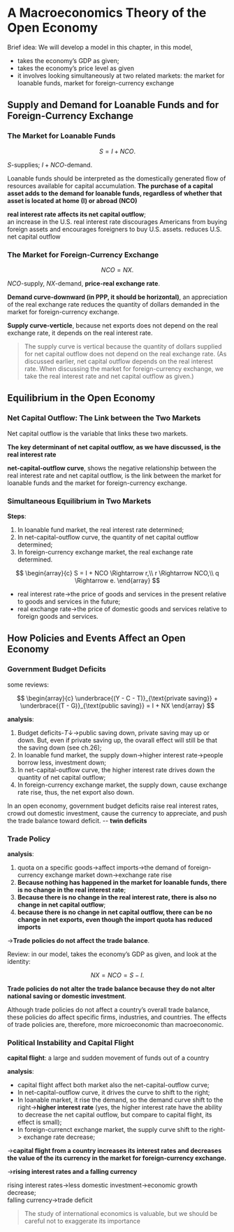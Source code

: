 # A Macroeconomics Theory of the Open Economy

Brief idea: We will develop a model in this chapter, in this model,  
* takes the economy’s GDP as given;
* takes the economy’s price level as given
* it involves looking simultaneously at two related markets:
the market for loanable funds, market for foreign-currency exchange

## Supply and Demand for Loanable Funds and for Foreign-Currency Exchange

### The Market for Loanable Funds

$$
S = I + NCO.
$$

$S$-supplies; $I + NCO$-demand.

Loanable funds should be interpreted as the domestically generated flow of
resources available for capital accumulation. **The purchase of a capital asset
adds to the demand for loanable funds, regardless of whether that asset is
located at home (I) or abroad (NCO)**

**real interest rate affects its net capital outflow**;  
an increase in the U.S. real interest rate discourages Americans from buying
foreign assets and encourages foreigners to buy U.S. assets. reduces U.S. net
capital outflow

### The Market for Foreign-Currency Exchange

$$
NCO = NX.
$$

$NCO$-supply, $NX$-demand, **price-real exchange rate**.

**Demand curve-downward (in PPP, it should be horizontal)**, an appreciation of
the real exchange rate reduces the quantity of dollars demanded in the market
for foreign-currency exchange.

**Supply curve-verticle**, because net exports does not depend on the real
exchange rate, it depends on the real interest rate.  
> The supply curve is vertical because the quantity of dollars supplied for net
capital outflow does not depend on the real exchange rate. (As discussed
earlier, net capital outflow depends on the real interest rate. When discussing
the market for foreign-currency exchange, we take the real interest rate and net
capital outflow as given.)

## Equilibrium in the Open Economy

### Net Capital Outflow: The Link between the Two Markets

Net capital outflow is the variable that links these two markets.

**The key determinant of net capital outflow, as we have discussed, is the real
interest rate**

**net-capital-outflow curve**, shows the negative relationship between the real
interest rate and net capital outflow, is the link between the market for
loanable funds and the market for foreign-currency exchange.

### Simultaneous Equilibrium in Two Markets

**Steps**:  
1. In loanable fund market, the real interest rate determined;
2. In net-capital-outflow curve, the quantity of net capital outflow determined;
3. In foreign-currency exchange market, the real exchange rate determined.

$$
\begin{array}{c}
S = I + NCO \Rightarrow r,\\
r \Rightarrow NCO,\\
q \Rightarrow e.
\end{array}
$$

* real interest rate->the price of goods and services in the present relative to
goods and services in the future;
* real exchange rate->the price of domestic goods and services relative to
foreign goods and services.

## How Policies and Events Affect an Open Economy

### Government Budget Deficits

some reviews:  

$$
\begin{array}{c}
\underbrace{(Y - C - T)}_{\text{private saving}} +
\underbrace{(T - G)}_{\text{public saving}} = I + NX
\end{array}
$$

**analysis**:  
1. Budget deficits-$T \downarrow$->public saving down, private saving may up or
down. But, even if private saving up, the ovarall effect will still be that the
saving down (see ch.26);
2. In loanable fund market, the supply down->higher interest rate->people borrow
less, investment down;
3. In net-capital-outflow curve, the higher interest rate drives down the
quantity of net capital outflow;
4. In foreign-currency exchange market, the supply down, cause exchange rate
rise, thus, the net export also down.

In an open economy, government budget deficits raise real interest rates, crowd
out domestic investment, cause the currency to appreciate, and push the trade
balance toward deficit. -- **twin deficits**

### Trade Policy

**analysis**:  
1. quota on a specific goods->affect imports->the demand of foreign-currency
exchange market down->exchange rate rise
2. **Because nothing has happened in the market for loanable funds, there is no
change in the real interest rate**;
3. **Because there is no change in the real interest rate, there is also no
change in net capital outflow**;
4. **because there is no change in net capital outflow, there can be no change
in net exports, even though the import quota has reduced imports**

->**Trade policies do not affect the trade balance**.

Review: in our model, takes the economy’s GDP as given, and look at the
identity:

$$
NX = NCO = S - I.
$$

**Trade policies do not alter the trade balance because they do not alter
national saving or domestic investment**.

Although trade policies do not affect a country’s overall trade balance, these
policies do affect specific firms, industries, and countries. The effects of
trade policies are, therefore, more microeconomic than macroeconomic.

### Political Instability and Capital Flight

**capital flight**: a large and sudden movement of funds out of a country

**analysis**:  
* capital flight affect both market also the net-capital-outflow curve;
* In net-capital-outflow curve, it drives the curve to shift to the right;
* In loanable market, it rise the demand, so the demand curve shift to the
right->**higher interest rate** (yes, the higher interest rate have the ability
to decrease the net capital outflow, but compare to capital flight, its effect
is small);
* In foreign-currenct exchange market, the supply curve shift to the right->
exchange rate decrease;

->**capital flight from a country increases its interest rates and decreases the
value of the its currency in the market for foreign-currency exchange.**

->**rising interest rates and a falling currency**

rising interest rates->less domestic investment->economic growth decrease;  
falling currency->trade deficit

> The study of international economics is valuable, but we should be careful not
to exaggerate its importance